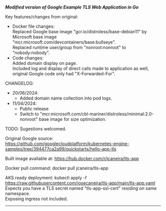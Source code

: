 

***Modified version of Google Example TLS Web Application in Go***

Key features/changes from original:  
* Docker file changes:  
  Replaced Google base image "gcr.io/distroless/base-debian11" by Microsoft base image "mcr.microsoft.com/devcontainers/base:bullseye".  
  Replaced runtime user/group from "nonroot:nonroot" to "nobody:nobody".  
* Code changes:  
  Added domain display on page.  
  Included log and display of direct calls made to application as well, original Google code only had "X-Forwarded-For".  


CHANGELOG:  
* 20/06/2024:
  - Added domain name collection into pod logs.  
* 11/04/2024:
  - Public release
  - Switch to "mcr.microsoft.com/cbl-mariner/distroless/minimal:2.0-nonroot" base image for size optimization.
		
TODO: Sugestions welcomed.  


Original Google source: https://github.com/googlecloudplatform/kubernetes-engine-samples/tree/394477ca2a99/quickstarts/hello-app-tls  

Built image available at: https://hub.docker.com/r/jcaneira/tls-app  

Docker pull command: docker pull jcaneira/tls-app  

AKS ready deployment: kubectl apply -f https://raw.githubusercontent.com/josecaneira/tls-app/main/tls-app.yaml  
Expects you have a TLS secret named "tls-app-ssl-cert" residing on same namespace.  
Exposing ingress not included.  

__________________________________________________________________________________________________________________________________________________________________________________________________________
